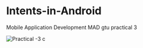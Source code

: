 # Intents-in-Android

Mobile Application Development 
MAD gtu practical 3

![Practical -3 c](https://github.com/dhruv0127/Intents-in-Android/assets/110829154/8620a014-7641-4533-8223-edb584d68fb5)
